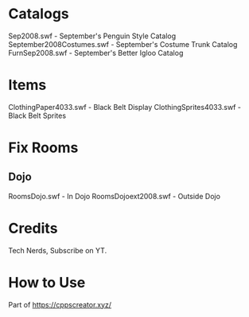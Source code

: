# Catalogs
Sep2008.swf - September's Penguin Style Catalog
September2008Costumes.swf - September's Costume Trunk Catalog
FurnSep2008.swf - September's Better Igloo Catalog

# Items
ClothingPaper4033.swf - Black Belt Display
ClothingSprites4033.swf - Black Belt Sprites

# Fix Rooms
## Dojo
RoomsDojo.swf - In Dojo
RoomsDojoext2008.swf - Outside Dojo

# Credits
Tech Nerds, Subscribe on YT.

# How to Use
Part of https://cppscreator.xyz/
